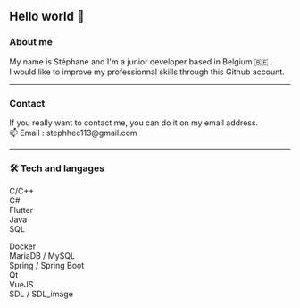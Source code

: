 ## Hello world 👋

### About me

<p>
  My name is Stéphane and I'm a junior developer based in Belgium 🇧🇪 . <br/>
  I would like to improve my professionnal skills through this Github account. 
</p>


---

### Contact 

<p>
  If you really want to contact me, you can do it on my email address. <br/>
  📫 Email : stephhec113@gmail.com
</p>


---

### 🛠 Tech and langages

<p>
  C/C++ <br/>
  C# <br/>
  Flutter <br/>
  Java <br/>
  SQL <br/>
</p> 

<p>
  Docker <br/>
  MariaDB / MySQL <br/>
  Spring / Spring Boot <br/>
  Qt <br/>
  VueJS <br/>
  SDL / SDL_image <br/>
</p>
